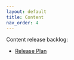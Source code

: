 ```yaml
---
layout: default
title: Content
nav_order: 4
---
```



Content release backlog: 
* [Release Plan](https://github.com/orgs/hl7-eu/projects/7/views/8)



